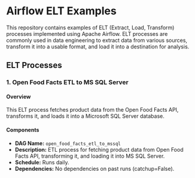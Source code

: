 # Airflow ELT Examples

This repository contains examples of ELT (Extract, Load, Transform) processes implemented using Apache Airflow. ELT processes are commonly used in data engineering to extract data from various sources, transform it into a usable format, and load it into a destination for analysis.

## ELT Processes

### 1. Open Food Facts ETL to MS SQL Server

#### Overview

This ELT process fetches product data from the Open Food Facts API, transforms it, and loads it into a Microsoft SQL Server database.

#### Components

- **DAG Name:** `open_food_facts_etl_to_mssql`
- **Description:** ETL process for fetching product data from Open Food Facts API, transforming it, and loading it into MS SQL Server.
- **Schedule:** Runs daily.
- **Dependencies:** No dependencies on past runs (catchup=False).
